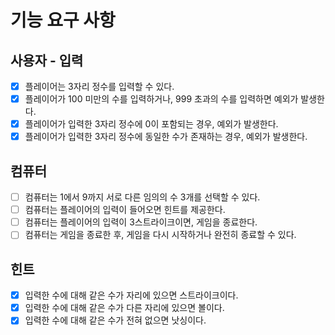 # 기능 요구 사항

## 사용자 - 입력

- [X] 플레이어는 3자리 정수를 입력할 수 있다.
- [X] 플레이어가 100 미만의 수를 입력하거나, 999 초과의 수를 입력하면 예외가 발생한다.
- [X] 플레이어가 입력한 3자리 정수에 0이 포함되는 경우, 예외가 발생한다.
- [X] 플레이어가 입력한 3자리 정수에 동일한 수가 존재하는 경우, 예외가 발생한다.

## 컴퓨터

- [ ] 컴퓨터는 1에서 9까지 서로 다른 임의의 수 3개를 선택할 수 있다.
- [ ] 컴퓨터는 플레이어의 입력이 들어오면 힌트를 제공한다.
- [ ] 컴퓨터는 플레이어의 입력이 3스트라이크이면, 게임을 종료한다.
- [ ] 컴퓨터는 게임을 종료한 후, 게임을 다시 시작하거나 완전히 종료할 수 있다.

## 힌트

- [X] 입력한 수에 대해 같은 수가 자리에 있으면 스트라이크이다.
- [X] 입력한 수에 대해 같은 수가 다른 자리에 있으면 볼이다.
- [X] 입력한 수에 대해 같은 수가 전혀 없으면 낫싱이다.